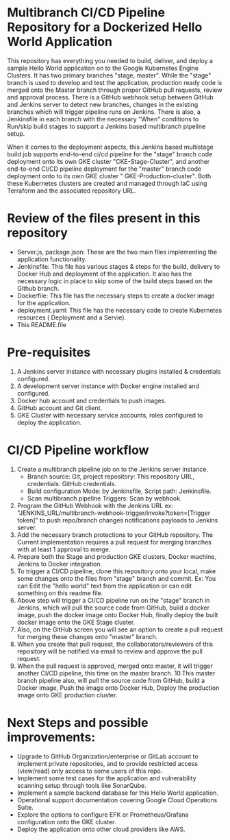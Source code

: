 # Multibranch CI/CD Pipeline Repository for a Dockerized Hello World Application
This repository has everything you needed to build, deliver, and deploy a sample Hello World application on to the Google Kubernetes Engine Clusters. It has two primary branches "stage, master". While the "stage" branch is used to develop and test the application, production ready code is merged onto the Master branch through proper GitHub pull requests, review and approval process. There is a GitHub webhook setup between GitHub and Jenkins server to detect new branches, changes in the existing branches which will trigger pipeline runs on Jenkins. There is also, a Jenkinsfile in each branch with the necessary "When" conditions to Run/skip build stages to support a Jenkins based multibranch pipeline setup.

When it comes to the deployment aspects, this Jenkins based multistage build job supports end-to-end ci/cd pipeline for the "stage" branch code deployment onto its own GKE cluster "CKE-Stage-Cluster", and another end-to-end CI/CD pipeline deployment for the "master" branch code deployment onto to its own GKE cluster " GKE-Production-cluster". Both these Kubernetes clusters are created and managed through IaC using Terraform and the associated repository URL.


# Review of the files present in this repository
 - Server.js, package.json: These are the two main files implementing the application functionality.
 - Jenkinsfile: This file has various stages & steps for the build, delivery to Docker Hub and deployment of the application. It also has the necessary logic in place to skip some of the build steps based on the Github branch.
 - Dockerfile: This file has the necessary steps to create a docker image for the application.
 - deployment.yaml: This file has the necessary code to create Kubernetes resources ( Deployment and a Servie).
 - This README.file


# Pre-requisites

1. A Jenkins server instance with necessary plugins installed & credentials configured.
2. A development server instance with Docker engine installed and configured.
3. Docker hub account and credentials to push images.
4. GitHub account and Git client.
5. GKE Cluster with necessary service accounts, roles configured to deploy the application. 

# CI/CD Pipeline workflow

1. Create a multibranch pipeline job on to the Jenkins server instance.
    - Branch source: Git, project repository: This repository URL, credentials: GitHub credentials.
    - Build configuration Mode: by Jenkinsfile, Script path: Jenkinsfile.
    - Scan multibranch pipeline Triggers: Scan by webhook.
2. Program the GitHub Webhook with the Jenkins URL ex: "JENKINS_URL/multibranch-webhook-trigger/invoke?token=[Trigger token]" to push repo/branch changes notifications payloads to Jenkins server.
3. Add the necessary branch protections to your GitHub repository. The Current implementation requires a pull request for merging branches with at least 1 approval to merge.
4. Prepare both the Stage and production GKE clusters, Docker machine, Jenkins to Docker integration.
5. To trigger a CI/CD pipeline, clone this repository onto your local, make some changes onto the files from "stage" branch and commit. Ex: You can Edit the "hello world" text from the application or can edit something on this readme file.
6. Above step will trigger a CI/CD pipeline run on the "stage" branch in Jenkins, which will pull the source code from GitHub, build a docker image, push the docker image onto Docker Hub, finally deploy the built docker image onto the GKE Stage cluster.
7. Also, on the GitHub screen you will see an option to create a pull request for merging these changes onto "master" branch. 
8. When you create that pull request, the collaborators/reviewers of this repository will be notified via email to review and approve the pull request.
9. When the pull request is approved, merged onto master, it will trigger another CI/CD pipeline, this time on the master branch.
10.This master branch pipeline also, will pull the source code from GitHub, build a Docker image, Push the image onto Docker Hub, Deploy the production image onto GKE production cluster. 

# Next Steps and possible improvements:
  - Upgrade to GitHub Organization/enterprise or GitLab account to implement private repositories, and to provide restricted access (view/read) only access to some users of this repo.
  - Implement some test cases for the application and vulnerability scanning setup through tools like SonarQube.
  - Implement a sample backend database for this Hello World application.
  - Operational support documentation covering Google Cloud Operations Suite.
  - Explore the options to configure EFK or Prometheus/Grafana configuration onto the GKE cluster.
  - Deploy the application onto other cloud providers like AWS.
